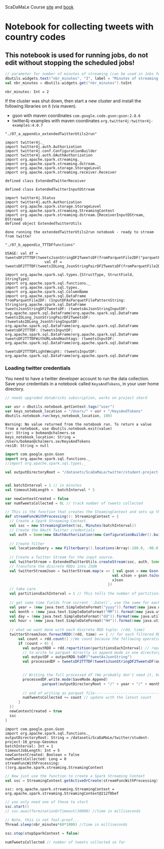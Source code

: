 <div class="cell markdown">

ScaDaMaLe Course [site](https://lamastex.github.io/scalable-data-science/sds/3/x/) and [book](https://lamastex.github.io/ScaDaMaLe/index.html)

</div>

<div class="cell markdown">

Notebook for collecting tweets with country codes
=================================================

</div>

<div class="cell markdown">

This notebook is used for running jobs, do not edit without stopping the scheduled jobs!
----------------------------------------------------------------------------------------

</div>

<div class="cell code" execution_count="1" scrolled="false">

``` scala
// parameter for number of minutes of streaming (can be used in Jobs feature)
dbutils.widgets.text("nbr_minutes", "3", label = "Minutes of streaming (int)")
val nbr_minutes = dbutils.widgets.get("nbr_minutes").toInt
```

<div class="output execute_result plain_result" execution_count="1">

    nbr_minutes: Int = 2

</div>

</div>

<div class="cell markdown">

If the cluster was shut down, then start a new cluster and install the following libraries on it (via maven).

-   gson with maven coordinates `com.google.code.gson:gson:2.8.6`
-   twitter4j-examples with maven coordinates `org.twitter4j:twitter4j-examples:4.0.7`

</div>

<div class="cell code" execution_count="1" scrolled="false">

``` run
"./07_a_appendix_extendedTwitterUtils2run"
```

</div>

<div class="cell code" execution_count="1" scrolled="false">

</div>

<div class="cell code" execution_count="1" scrolled="false">

</div>

<div class="cell code" execution_count="1" scrolled="false">

<div class="output execute_result plain_result" execution_count="1">

    import twitter4j._
    import twitter4j.auth.Authorization
    import twitter4j.conf.ConfigurationBuilder
    import twitter4j.auth.OAuthAuthorization
    import org.apache.spark.streaming._
    import org.apache.spark.streaming.dstream._
    import org.apache.spark.storage.StorageLevel
    import org.apache.spark.streaming.receiver.Receiver

</div>

</div>

<div class="cell code" execution_count="1" scrolled="false">

</div>

<div class="cell code" execution_count="1" scrolled="false">

<div class="output execute_result plain_result" execution_count="1">

    defined class ExtendedTwitterReceiver

</div>

</div>

<div class="cell code" execution_count="1" scrolled="false">

<div class="output execute_result plain_result" execution_count="1">

    defined class ExtendedTwitterInputDStream

</div>

</div>

<div class="cell code" execution_count="1" scrolled="false">

</div>

<div class="cell code" execution_count="1" scrolled="false">

<div class="output execute_result plain_result" execution_count="1">

    import twitter4j.Status
    import twitter4j.auth.Authorization
    import org.apache.spark.storage.StorageLevel
    import org.apache.spark.streaming.StreamingContext
    import org.apache.spark.streaming.dstream.{ReceiverInputDStream, DStream}
    defined object ExtendedTwitterUtils

</div>

</div>

<div class="cell code" execution_count="1" scrolled="false">

<div class="output execute_result plain_result" execution_count="1">

    done running the extendedTwitterUtils2run notebook - ready to stream from twitter

</div>

</div>

<div class="cell code" execution_count="1" scrolled="false">

``` run
"./07_b_appendix_TTTDFfunctions"
```

</div>

<div class="cell code" execution_count="1" scrolled="false">

</div>

<div class="cell code" execution_count="1" scrolled="false">

</div>

<div class="cell code" execution_count="1" scrolled="false">

<div class="output execute_result plain_result" execution_count="1">

    USAGE: val df = tweetsDF2TTTDF(tweetsJsonStringDF2TweetsDF(fromParquetFile2DF("parquetFileName")))
                      val df = tweetsDF2TTTDF(tweetsIDLong_JsonStringPairDF2TweetsDF(fromParquetFile2DF("parquetFileName")))
                      
    import org.apache.spark.sql.types.{StructType, StructField, StringType}
    import org.apache.spark.sql.functions._
    import org.apache.spark.sql.types._
    import org.apache.spark.sql.ColumnName
    import org.apache.spark.sql.DataFrame
    fromParquetFile2DF: (InputDFAsParquetFilePatternString: String)org.apache.spark.sql.DataFrame
    tweetsJsonStringDF2TweetsDF: (tweetsAsJsonStringInputDF: org.apache.spark.sql.DataFrame)org.apache.spark.sql.DataFrame
    tweetsIDLong_JsonStringPairDF2TweetsDF: (tweetsAsIDLong_JsonStringInputDF: org.apache.spark.sql.DataFrame)org.apache.spark.sql.DataFrame
    tweetsDF2TTTDF: (tweetsInputDF: org.apache.spark.sql.DataFrame)org.apache.spark.sql.DataFrame
    tweetsDF2TTTDFWithURLsAndHashtags: (tweetsInputDF: org.apache.spark.sql.DataFrame)org.apache.spark.sql.DataFrame

</div>

</div>

<div class="cell code" execution_count="1" scrolled="false">

<div class="output execute_result plain_result" execution_count="1">

    tweetsDF2TTTDFLightWeight: (tweetsInputDF: org.apache.spark.sql.DataFrame)org.apache.spark.sql.DataFrame

</div>

</div>

<div class="cell markdown">

### Loading twitter credentials

You need to have a twitter developer account to run the data collection. Save your credentials in a notebook called `KeysAndTokens`, in your user home directory.

</div>

<div class="cell code" execution_count="1" scrolled="false">

``` scala
// needs upgraded databricks subscription, works on project shard

var usr = dbutils.notebook.getContext.tags("user")
var keys_notebook_location = "/Users/" + usr + "/KeysAndTokens"
dbutils.notebook.run(keys_notebook_location, 100)
```

<div class="output execute_result plain_result" execution_count="1">

    Warning: No value returned from the notebook run. To return a value from a notebook, use dbutils.notebook.exit(value)
    usr: String = bokman@chalmers.se
    keys_notebook_location: String = /Users/bokman@chalmers.se/KeysAndTokens
    res18: String = null

</div>

</div>

<div class="cell code" execution_count="1" scrolled="false">

``` scala
import com.google.gson.Gson 
import org.apache.spark.sql.functions._
//import org.apache.spark.sql.types._

val outputDirectoryRoot = "/datasets/ScaDaMaLe/twitter/student-project-10_group-Geosmus" // output directory


val batchInterval = 1 // in minutes
val timeoutJobLength =  batchInterval * 5

var newContextCreated = false
var numTweetsCollected = 0L // track number of tweets collected

// This is the function that creates the SteamingContext and sets up the Spark Streaming job.
def streamFuncWithProcessing(): StreamingContext = {
  // Create a Spark Streaming Context.
  val ssc = new StreamingContext(sc, Minutes(batchInterval))
  // Create the OAuth Twitter credentials 
  val auth = Some(new OAuthAuthorization(new ConfigurationBuilder().build()))
  
  // Create filter
  val locationsQuery = new FilterQuery().locations(Array(-180.0, -90.0), Array(180.0, 90.0)) // all locations
  
  // Create a Twitter Stream for the input source.  
  val twitterStream = ExtendedTwitterUtils.createStream(ssc, auth, Some(locationsQuery))
  // Transform the discrete RDDs into JSON
  val twitterStreamJson = twitterStream.map(x => { val gson = new Gson();
                                                 val xJson = gson.toJson(x)
                                                 xJson
                                               }) 
  // take care
  val partitionsEachInterval = 1 // This tells the number of partitions in each RDD of tweets in the DStream.
  
  // get some time fields from current `.Date()`, use the same for each batch in the job
  val year = (new java.text.SimpleDateFormat("yyyy")).format(new java.util.Date())
  val month = (new java.text.SimpleDateFormat("MM")).format(new java.util.Date())
  val day = (new java.text.SimpleDateFormat("dd")).format(new java.util.Date())
  val hour = (new java.text.SimpleDateFormat("HH")).format(new java.util.Date())
  
  // what we want done with each discrete RDD tuple: (rdd, time)
  twitterStreamJson.foreachRDD((rdd, time) => { // for each filtered RDD in the DStream
      val count = rdd.count() //We count because the following operations can only be applied to non-empty RDD's
      if (count > 0) {
        val outputRDD = rdd.repartition(partitionsEachInterval) // repartition as desired
        // to write to parquet directly in append mode in one directory per 'time'------------       
        val outputDF = outputRDD.toDF("tweetAsJsonString")
        val processedDF = tweetsDF2TTTDF(tweetsJsonStringDF2TweetsDF(outputDF)).filter($"countryCode" =!= lit(""))

        
        // Writing the full processed df (We probably don't need it, but useful for exploring the data initially)
        processedDF.write.mode(SaveMode.Append)
                .parquet(outputDirectoryRoot + "/" + year + "/" + month + "/" + day + "/" + hour + "/" + time.milliseconds) 
        
        // end of writing as parquet file-------------------------------------
        numTweetsCollected += count // update with the latest count
      }
  })
  newContextCreated = true
  ssc
}
```

<div class="output execute_result plain_result" execution_count="1">

    import com.google.gson.Gson
    import org.apache.spark.sql.functions._
    outputDirectoryRoot: String = /datasets/ScaDaMaLe/twitter/student-project-10_group-Geosmus
    batchInterval: Int = 1
    timeoutJobLength: Int = 5
    newContextCreated: Boolean = false
    numTweetsCollected: Long = 0
    streamFuncWithProcessing: ()org.apache.spark.streaming.StreamingContext

</div>

</div>

<div class="cell code" execution_count="1" scrolled="false">

``` scala
// Now just use the function to create a Spark Streaming Context
val ssc = StreamingContext.getActiveOrCreate(streamFuncWithProcessing)
```

<div class="output execute_result plain_result" execution_count="1">

    ssc: org.apache.spark.streaming.StreamingContext = org.apache.spark.streaming.StreamingContext@212f8bef

</div>

</div>

<div class="cell code" execution_count="1" scrolled="false">

``` scala
// you only need one of these to start
ssc.start()
// ssc.awaitTerminationOrTimeout(30000) //time in milliseconds
```

</div>

<div class="cell code" execution_count="1" scrolled="false">

``` scala
// Note, this is not fool-proof...
Thread.sleep(nbr_minutes*60*1000) //time in milliseconds
```

</div>

<div class="cell code" execution_count="1" scrolled="false">

``` scala
ssc.stop(stopSparkContext = false)
```

</div>

<div class="cell code" execution_count="1" scrolled="false">

``` scala
numTweetsCollected // number of tweets collected so far
```

</div>

